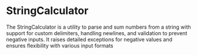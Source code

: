 # StringCalculator
The StringCalculator is a utility to parse and sum numbers from a string with support for custom delimiters, handling newlines, and validation to prevent negative inputs. It raises detailed exceptions for negative values and ensures flexibility with various input formats
